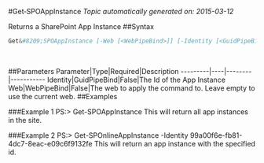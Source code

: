 #Get&#8209;SPOAppInstance
*Topic automatically generated on: 2015-03-12*

Returns a SharePoint App Instance
##Syntax
```powershell
Get&#8209;SPOAppInstance [-Web [<WebPipeBind>]] [-Identity [<GuidPipeBind>]]
```
&nbsp;

##Parameters
Parameter|Type|Required|Description
---------|----|--------|-----------
Identity|GuidPipeBind|False|The Id of the App Instance
Web|WebPipeBind|False|The web to apply the command to. Leave empty to use the current web.
##Examples

###Example 1
    PS:> Get-SPOAppInstance
This will return all app instances in the site.
 

###Example 2
    PS:> Get-SPOnlineAppInstance -Identity 99a00f6e-fb81-4dc7-8eac-e09c6f9132fe
This will return an app instance with the specified id.
    
